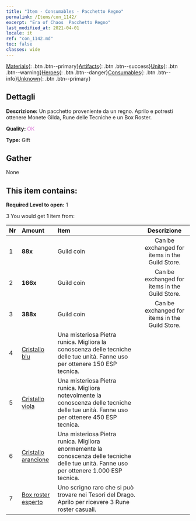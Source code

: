 ```yaml
---
title: "Item - Consumables - Pacchetto Regno"
permalink: /Items/con_1142/
excerpt: "Era of Chaos  Pacchetto Regno"
last_modified_at: 2021-04-01
locale: it
ref: "con_1142.md"
toc: false
classes: wide
---
```

 [Materials](/it/Items/){: .btn .btn--primary}[Artifacts](/it/Items/Artifacts/){: .btn .btn--success}[Units](/it/Items/Units/){: .btn .btn--warning}[Heroes](/it/Items/Heroes/){: .btn .btn--danger}[Consumables](/it/Items/Consumables/){: .btn .btn--info}[Unknown](/it/Items/Unknown/){: .btn .btn--primary}

## Dettagli
 **Descrizione:** Un pacchetto proveniente da un regno. Aprilo e potresti ottenere Monete Gilda, Rune delle Tecniche e un Box Roster.

 **Quality:** <span style="color: #DA70D6">OK</span>

 **Type:** Gift

## Gather

  None

## This item contains:

 **Required Level to open:** 1

 3 You would get **1** item  from:

  | Nr | Amount |     Item    | Descrizione |
  |:---|:-------|:------------|:-----------:|
  | 1 |  **88x** | Guild coin | Can be exchanged for items in the Guild Store.  | 
  | 2 |  **166x** | Guild coin | Can be exchanged for items in the Guild Store.  | 
  | 3 |  **388x** | Guild coin | Can be exchanged for items in the Guild Store.  | 
  | 4 | [Cristallo blu](/it/Items/con_716/) | Una misteriosa Pietra runica. Migliora la conoscenza delle tecniche delle tue unità. Fanne uso per ottenere 150 ESP tecnica. | 
  | 5 | [Cristallo viola](/it/Items/con_720/) | Una misteriosa Pietra runica. Migliora notevolmente la conoscenza delle tecniche delle tue unità. Fanne uso per ottenere 450 ESP tecnica. | 
  | 6 | [Cristallo arancione](/it/Items/con_730/) | Una misteriosa Pietra runica. Migliora enormemente la conoscenza delle tecniche delle tue unità. Fanne uso per ottenere 1.000 ESP tecnica. | 
  | 7 | [Box roster esperto](/it/Items/con_770/) | Uno scrigno raro che si può trovare nei Tesori del Drago. Aprilo per ricevere 3 Rune roster casuali. | 
